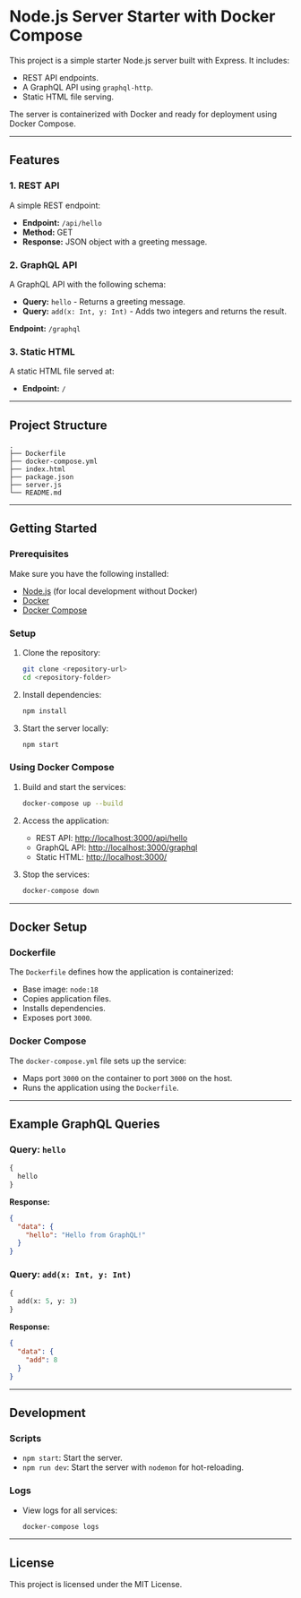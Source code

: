 # Node.js Server Starter with Docker Compose

This project is a simple starter Node.js server built with Express. It includes:

- REST API endpoints.
- A GraphQL API using `graphql-http`.
- Static HTML file serving.

The server is containerized with Docker and ready for deployment using Docker Compose.

---

## Features

### 1. REST API

A simple REST endpoint:

- **Endpoint:** `/api/hello`
- **Method:** GET
- **Response:** JSON object with a greeting message.

### 2. GraphQL API

A GraphQL API with the following schema:

- **Query:** `hello` - Returns a greeting message.
- **Query:** `add(x: Int, y: Int)` - Adds two integers and returns the result.

**Endpoint:** `/graphql`

### 3. Static HTML

A static HTML file served at:

- **Endpoint:** `/`

---

## Project Structure

```
.
├── Dockerfile
├── docker-compose.yml
├── index.html
├── package.json
├── server.js
└── README.md
```

---

## Getting Started

### Prerequisites

Make sure you have the following installed:

- [Node.js](https://nodejs.org/) (for local development without Docker)
- [Docker](https://www.docker.com/)
- [Docker Compose](https://docs.docker.com/compose/)

### Setup

1. Clone the repository:

   ```bash
   git clone <repository-url>
   cd <repository-folder>
   ```

2. Install dependencies:

   ```bash
   npm install
   ```

3. Start the server locally:
   ```bash
   npm start
   ```

### Using Docker Compose

1. Build and start the services:

   ```bash
   docker-compose up --build
   ```

2. Access the application:

   - REST API: [http://localhost:3000/api/hello](http://localhost:3000/api/hello)
   - GraphQL API: [http://localhost:3000/graphql](http://localhost:3000/graphql)
   - Static HTML: [http://localhost:3000/](http://localhost:3000/)

3. Stop the services:
   ```bash
   docker-compose down
   ```

---

## Docker Setup

### Dockerfile

The `Dockerfile` defines how the application is containerized:

- Base image: `node:18`
- Copies application files.
- Installs dependencies.
- Exposes port `3000`.

### Docker Compose

The `docker-compose.yml` file sets up the service:

- Maps port `3000` on the container to port `3000` on the host.
- Runs the application using the `Dockerfile`.

---

## Example GraphQL Queries

### Query: `hello`

```graphql
{
  hello
}
```

**Response:**

```json
{
  "data": {
    "hello": "Hello from GraphQL!"
  }
}
```

### Query: `add(x: Int, y: Int)`

```graphql
{
  add(x: 5, y: 3)
}
```

**Response:**

```json
{
  "data": {
    "add": 8
  }
}
```

---

## Development

### Scripts

- `npm start`: Start the server.
- `npm run dev`: Start the server with `nodemon` for hot-reloading.

### Logs

- View logs for all services:
  ```bash
  docker-compose logs
  ```

---

## License

This project is licensed under the MIT License.
